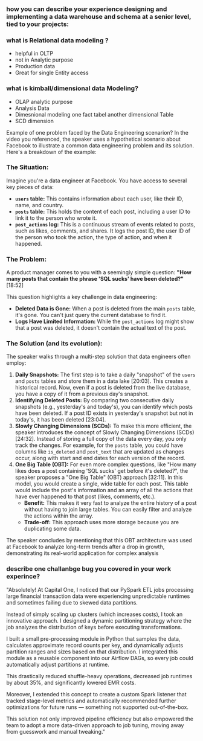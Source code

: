 ### how you can describe your experience designing and implementing a data warehouse and schema at a senior level, tied to your projects:

### what is  Relational data modeling ? 
- helpful in OLTP
- not in Analytic purpose
- Production data
- Great for single Entity access
### what is kimball/dimensional data Modeling? 
- OLAP analytic purpose
- Analysis Data
- Dimesnional modeling one fact tabel another dimensional Table
- SCD dimension 


Example of  one problem faced by the Data Engineering scenarion? 
In the video you referenced, the speaker uses a hypothetical scenario about Facebook to illustrate a common data engineering problem and its solution. Here's a breakdown of the example:

### The Situation:

Imagine you're a data engineer at Facebook. You have access to several key pieces of data:

* **`users` table:** This contains information about each user, like their ID, name, and country.
* **`posts` table:** This holds the content of each post, including a user ID to link it to the person who wrote it.
* **`post_actions` log:** This is a continuous stream of events related to posts, such as likes, comments, and shares. It logs the post ID, the user ID of the person who took the action, the type of action, and when it happened.

### The Problem:

A product manager comes to you with a seemingly simple question: **"How many posts that contain the phrase 'SQL sucks' have been deleted?"** [18:52]

This question highlights a key challenge in data engineering:

* **Deleted Data is Gone:** When a post is deleted from the main `posts` table, it's gone. You can't just query the current database to find it.
* **Logs Have Limited Information:** While the `post_actions` log might show that a post was deleted, it doesn't contain the actual text of the post.

### The Solution (and its evolution):

The speaker walks through a multi-step solution that data engineers often employ:
1.  **Daily Snapshots:** The first step is to take a daily "snapshot" of the `users` and `posts` tables and store them in a data lake [20:03]. This creates a historical record. Now, even if a post is deleted from the live database, you have a copy of it from a previous day's snapshot.
2.  **Identifying Deleted Posts:** By comparing two consecutive daily snapshots (e.g., yesterday's and today's), you can identify which posts have been deleted. If a post ID exists in yesterday's snapshot but not in today's, it has been deleted [23:04].
3.  **Slowly Changing Dimensions (SCDs):** To make this more efficient, the speaker introduces the concept of Slowly Changing Dimensions (SCDs) [24:32]. Instead of storing a full copy of the data every day, you only track the changes. For example, for the `posts` table, you could have columns like `is_deleted` and `post_text` that are updated as changes occur, along with start and end dates for each version of the record.
4.  **One Big Table (OBT):** For even more complex questions, like "How many likes does a post containing 'SQL sucks' get before it's deleted?", the speaker proposes a "One Big Table" (OBT) approach [32:11]. In this model, you would create a single, wide table for each post. This table would include the post's information and an array of all the actions that have ever happened to that post (likes, comments, etc.).
    * **Benefit:** This makes it very fast to analyze the entire history of a post without having to join large tables. You can easily filter and analyze the actions within the array.
    * **Trade-off:** This approach uses more storage because you are duplicating some data.

The speaker concludes by mentioning that this OBT architecture was used at Facebook to analyze long-term trends after a drop in growth, demonstrating its real-world application for complex analysis

###  describe one challanbge bug you covered in your work experince?

"Absolutely! At Capital One, I noticed that our PySpark ETL jobs processing large financial transaction data were experiencing unpredictable runtimes and sometimes failing due to skewed data partitions.

Instead of simply scaling up clusters (which increases costs), I took an innovative approach. I designed a dynamic partitioning strategy where the job analyzes the distribution of keys before executing transformations.

I built a small pre-processing module in Python that samples the data, calculates approximate record counts per key, and dynamically adjusts partition ranges and sizes based on that distribution. I integrated this module as a reusable component into our Airflow DAGs, so every job could automatically adjust partitions at runtime.

This drastically reduced shuffle-heavy operations, decreased job runtimes by about 35%, and significantly lowered EMR costs.

Moreover, I extended this concept to create a custom Spark listener that tracked stage-level metrics and automatically recommended further optimizations for future runs — something not supported out-of-the-box.

This solution not only improved pipeline efficiency but also empowered the team to adopt a more data-driven approach to job tuning, moving away from guesswork and manual tweaking."






